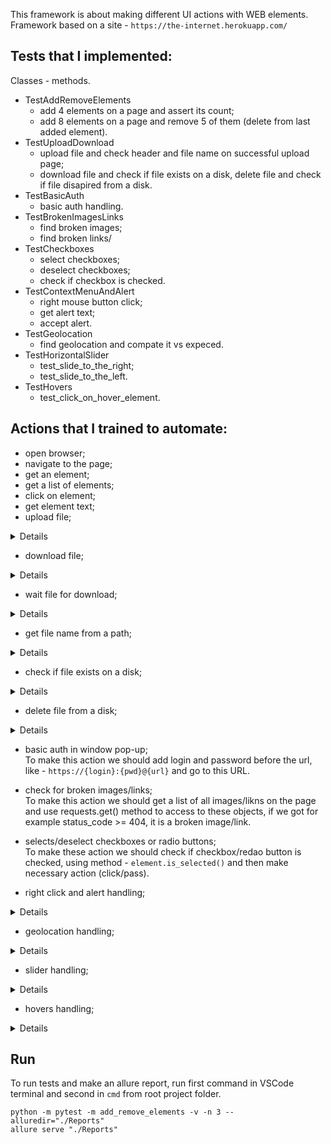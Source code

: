 This framework is about making different UI actions with WEB elements.
Framework based on a site - ```https://the-internet.herokuapp.com/```

## Tests that I implemented:
Classes - methods.
* TestAddRemoveElements
    + add 4 elements on a page and assert its count;
    + add 8 elements on a page and remove 5 of them (delete from last added element).
* TestUploadDownload
    + upload file and check header and file name on successful upload page;
    + download file and check if file exists on a disk, delete file and check if file disapired from a disk.
* TestBasicAuth
    + basic auth handling.
* TestBrokenImagesLinks
    + find broken images;
    + find broken links/
* TestCheckboxes
    + select checkboxes;
    + deselect checkboxes;
    + check if checkbox is checked.
* TestContextMenuAndAlert
    + right mouse button click;
    + get alert text;
    + accept alert.
* TestGeolocation
    + find geolocation and compate it vs expeced.
* TestHorizontalSlider
    + test_slide_to_the_right;
    + test_slide_to_the_left.
* TestHovers
    + test_click_on_hover_element.

## Actions that I trained to automate:
* open browser;
* navigate to the page;
* get an element;
* get a list of elements;
* click on element;
* get element text;
* upload file; 
<details>

To make this action, we should use method ```send_keys``` and put into this method ```file_path```, and before it we should specify the absolute file path.
```
import os

BASE_DIR = os.path.dirname(os.path.dirname(os.path.abspath(__file__)))
FILE_UPLOAD_PATH = os.path.join(BASE_DIR, 'files', 'file_to_upload.txt')

element.send_keys(FILE_UPLOAD_PATH)
```
</details>

* download file; 
<details>

To make this action, we should add options to the driver for download files:
```
from selenium import webdriver

from selenium.webdriver.chrome.options import Options as COptions
from selenium.webdriver.firefox.options import Options as FOptions
from selenium.webdriver.edge.options import Options as EOptions

if request.param == "chrome":
    chrome_options = COptions()
    chrome_options.add_experimental_option('prefs', {'download.default_directory': FILES_FOLDER_PATH})
    driver = webdriver.Chrome(options=chrome_options)
elif request.param == "firefox":
    firefox_options = FOptions()
    firefox_options.set_preference('browser.download.folderList', 2)
    firefox_options.set_preference('browser.download.manager.showWhenStarting', False)
    firefox_options.set_preference('browser.download.dir', FILES_FOLDER_PATH)
    firefox_options.set_preference('browser.helperApps.neverAsk.saveToDisk', 'application/pdf')
    driver = webdriver.Firefox(options=firefox_options)
elif request.param == "edge":
    edge_options = EOptions()
    edge_options.add_experimental_option('prefs', {'download.default_directory': FILES_FOLDER_PATH})
    driver = webdriver.Edge(options=edge_options)
```
</details>

* wait file for download;  
<details>

To make this action we should create the untility and use it after clicking on file download button:
```
import os
import time

def wait_for_download(download_path, file_name, timeout):
    start_time = time.time()
    while time.time() - start_time < timeout:
        if os.path.exists(os.path.join(download_path, file_name)):
            return True
        time.sleep(1)
    return False
```
</details>

* get file name from a path;  
<details>

To make this action we should get full path to the file (from root project folder) and ```split``` full path and get last item:
```
import os

BASE_DIR = os.path.dirname(os.path.dirname(os.path.dirname(os.path.abspath(__file__))))

def get_file_name_from_path(path):
    return path.split('\\')[-1]
```
</details>

* check if file exists on a disk;  
<details>

To make this action we should get full path to the file (from root project folder) and use function ```os.path.exists(path)``` to check if file or path exists:
```
import os

def get_full_path(*path_from_base_folder):
    # should pass path like this - 'files', 'file.py'
    return os.path.join(BASE_DIR, *path_from_base_folder)

def is_file_path_exist(*file_path):
    path = get_full_path(*file_path)
    if os.path.exists(path):
        return True
    else:
        return False
```
</details>

* delete file from a disk;  
<details>

To make this action we should check if file exists and if it's true, we should remove it using function ```os.remove(path)```:
```
def delete_file(*file_path):
    path = get_full_path(*file_path)
    if os.path.exists(path):
        os.remove(path)
        return True
    else:
        return False
```
</details>

* basic auth in window pop-up;  
To make this action we should add login and password before the url, like - ```https://{login}:{pwd}@{url}``` and go to this URL.

* check for broken images/links;  
To make this action we should get a list of all images/likns on the page and use requests.get() method to access to these objects, if we got for example status_code >= 404, it is a broken image/link.

* selects/deselect checkboxes or radio buttons;  
To make these action we should check if checkbox/redao button is checked, using method - ```element.is_selected()``` and then make necessary action (click/pass).

* right click and alert handling;  
<details>

To make these actions we should create an instances of ActionChain and Alert and work with these instances:
```
from selenium.webdriver import ActionChains
from selenium.webdriver.common.alert import Alert

def open_context_menu(self):
    self.actionChains.context_click(self.get_element('MENU_AREA_ID', self.MENU_AREA_ID)).perform()
    CONTEXT_MENU.debug('')

def get_alert_message(self):
    return self.alert.text

def accept_the_alert(self):
    self.alert.accept()
```
</details>

* geolocation handling;  
<details>

To work with geolocation we should add additional options for our drivers in ```conftest.py``` and accept promts.
```
if request.param == "chrome":
    chrome_options = COptions()
    chrome_options.add_argument("--disable-infobars")
    # Pass the argument 1 to allow and 2 to block
    chrome_options.add_experimental_option("prefs", { \
        "profile.default_content_setting_values.geolocation": 1, 
    })
    driver = webdriver.Chrome(options=chrome_options)
elif request.param == "firefox":
    # Set the preference to allow geolocation
    firefox_options.set_preference("geo.enabled", True)
    firefox_options.set_preference("geo.prompt.testing", True)
    firefox_options.set_preference("geo.prompt.testing.allow", True)
    # SET COORDINATES MANUALLY
    firefox_options.set_preference('geo.provider.network.url',
        'data:application/json,{"location": {"lat": 48.699, "lng": 26.584}, "accuracy": 100.0}')
    driver = webdriver.Firefox(options=firefox_options)
elif request.param == "edge":
    edge_options = EOptions()
    edge_options.add_argument("--enable-features=AllowGeolocationOnInsecureOrigins")
    driver = webdriver.Edge(options=edge_options)
else:
    raise ValueError(f"Unsupported browser: {request.param}")
```
</details>

* slider handling;  
<details>

To work with sliders we should use ```ActionChains - drag_and_drop_by_offset``` method.
!!!IMPORTANT!!! In firefox browser we should pick up different coordinates than in chrome and edge.
```
ActionChains(driver)\
    .drag_and_drop_by_offset(element, Xpixels, Ypixels)\
    .perform()
```
</details>

* hovers handling;  
<details>

To work with hovers we should use ```ActionChains - move_to_element``` method. First things first we should move to main element, than we should find next element and move to it... 
```
actions = ActionChains(driver)
actions.move_to_element(users[user_number-1]).perform()
```
</details>

## Run
To run tests and make an allure report, run first command in VSCode terminal and second in ```cmd``` from root project folder.
```
python -m pytest -m add_remove_elements -v -n 3 --alluredir="./Reports"
allure serve "./Reports"
```